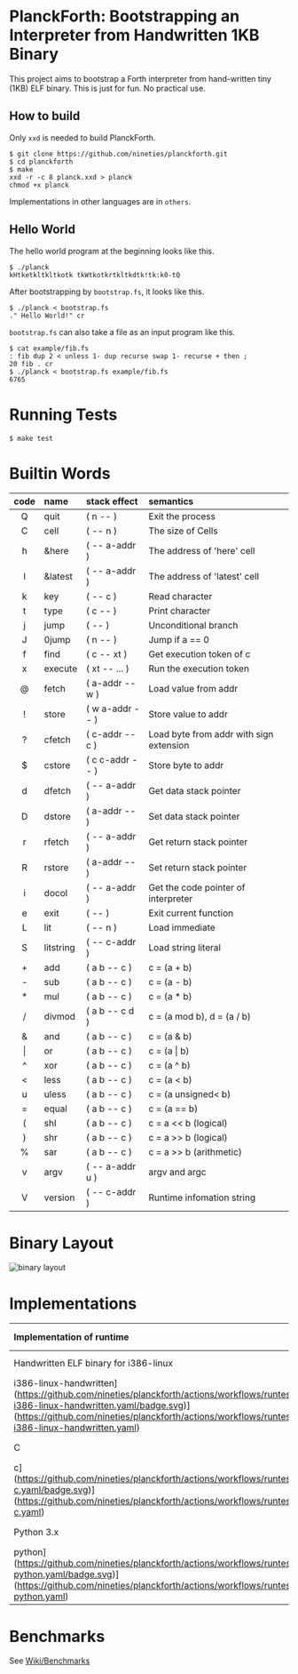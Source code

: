 # PlanckForth: Bootstrapping an Interpreter from Handwritten 1KB Binary

This project aims to bootstrap a Forth interpreter from hand-written tiny (1KB) ELF binary.
This is just for fun. No practical use.

## How to build

Only `xxd` is needed to build PlanckForth.

```
$ git clone https://github.com/nineties/planckforth.git
$ cd planckforth
$ make
xxd -r -c 8 planck.xxd > planck
chmod +x planck
```

Implementations in other languages are in `others`.

## Hello World

The hello world program at the beginning looks like this.

```
$ ./planck
kHtketkltkltkotk tkWtkotkrtkltkdtk!tk:k0-tQ
```
After bootstrapping by `bootstrap.fs`, it looks like this.

```
$ ./planck < bootstrap.fs
." Hello World!" cr
```

`bootstrap.fs` can also take a file as an input program like this.

```
$ cat example/fib.fs
: fib dup 2 < unless 1- dup recurse swap 1- recurse + then ;
20 fib . cr
$ ./planck < bootstrap.fs example/fib.fs
6765
```

# Running Tests

```
$ make test
```

# Builtin Words

| code | name      | stack effect    | semantics                               |
|:----:|:----------|:----------------|:----------------------------------------|
| Q    | quit      | ( n -- )        | Exit the process                        |
| C    | cell      | ( -- n )        | The size of Cells                       |
| h    | &here     | ( -- a-addr )   | The address of 'here' cell              |
| l    | &latest   | ( -- a-addr )   | The address of 'latest' cell            |
| k    | key       | ( -- c )        | Read character                          |
| t    | type      | ( c -- )        | Print character                         |
| j    | jump      | ( -- )          | Unconditional branch                    |
| J    | 0jump     | ( n -- )        | Jump if a == 0                          |
| f    | find      | ( c -- xt )     | Get execution token of c                |
| x    | execute   | ( xt -- ... )   | Run the execution token                 |
| @    | fetch     | ( a-addr -- w ) | Load value from addr                    |
| !    | store     | ( w a-addr -- ) | Store value to addr                     |
| ?    | cfetch    | ( c-addr -- c ) | Load byte from addr with sign extension |
| $    | cstore    | ( c c-addr -- ) | Store byte to addr                      |
| d    | dfetch    | ( -- a-addr )   | Get data stack pointer                  |
| D    | dstore    | ( a-addr -- )   | Set data stack pointer                  |
| r    | rfetch    | ( -- a-addr )   | Get return stack pointer                |
| R    | rstore    | ( a-addr -- )   | Set return stack pointer                |
| i    | docol     | ( -- a-addr )   | Get the code pointer of interpreter     |
| e    | exit      | ( -- )          | Exit current function                   |
| L    | lit       | ( -- n )        | Load immediate                          |
| S    | litstring | ( -- c-addr )   | Load string literal                     |
| +    | add       | ( a b -- c )    | c = (a + b)                             |
| -    | sub       | ( a b -- c )    | c = (a - b)                             |
| *    | mul       | ( a b -- c )    | c = (a * b)                             |
| /    | divmod    | ( a b -- c d )  | c = (a mod b), d = (a / b)              |
| &    | and       | ( a b -- c )    | c = (a & b)                             |
| \|   | or        | ( a b -- c )    | c = (a \| b)                            |
| ^    | xor       | ( a b -- c )    | c = (a ^ b)                             |
| <    | less      | ( a b -- c )    | c = (a < b)                             |
| u    | uless     | ( a b -- c )    | c = (a unsigned< b)                     |
| =    | equal     | ( a b -- c )    | c = (a == b)                            |
| (    | shl       | ( a b -- c )    | c = a << b (logical)                    |
| )    | shr       | ( a b -- c )    | c = a >> b (logical)                    |
| %    | sar       | ( a b -- c )    | c = a >> b (arithmetic)                 |
| v    | argv      | ( -- a-addr u ) | argv and argc                           |
| V    | version   | ( -- c-addr )   | Runtime infomation string               |

# Binary Layout

![binary layout](https://user-images.githubusercontent.com/172570/104666244-c0c58800-5716-11eb-9798-847ea2fe76b8.jpeg)

# Implementations

| Implementation of runtime         | build             | test status |
|:----------------------------------|:------------------|:------------|
| Handwritten ELF binary for i386-linux | `make`        | [![testing
i386-linux-handwritten](https://github.com/nineties/planckforth/actions/workflows/runtests-i386-linux-handwritten.yaml/badge.svg)](https://github.com/nineties/planckforth/actions/workflows/runtests-i386-linux-handwritten.yaml) |
| C                                 | `make c`          | [![testing
c](https://github.com/nineties/planckforth/actions/workflows/runtests-c.yaml/badge.svg)](https://github.com/nineties/planckforth/actions/workflows/runtests-c.yaml) |
| Python 3.x                        | `make python`     | [![testing
python](https://github.com/nineties/planckforth/actions/workflows/runtests-python.yaml/badge.svg)](https://github.com/nineties/planckforth/actions/workflows/runtests-python.yaml) |

# Benchmarks

See [Wiki/Benchmarks](https://github.com/nineties/planckforth/wiki/Benchmarks)
